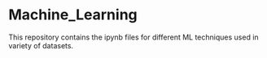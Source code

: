 # Machine_Learning
This repository contains the ipynb files for different ML techniques used in variety of datasets.
